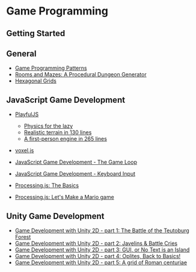 # Game Programming

## Getting Started

## General

- [Game Programming Patterns](http://gameprogrammingpatterns.com/)
- [Rooms and Mazes: A Procedural Dungeon Generator](http://journal.stuffwithstuff.com/2014/12/21/rooms-and-mazes/)
- [Hexagonal Grids](http://www.redblobgames.com/grids/hexagons/)

## JavaScript Game Development

- [PlayfulJS](http://www.playfuljs.com/)
  - [Physics for the lazy](http://www.playfuljs.com/physics-for-the-lazy/)
  - [Realistic terrain in 130 lines](http://www.playfuljs.com/realistic-terrain-in-130-lines/)
  - [A first-person engine in 265 lines](http://www.playfuljs.com/a-first-person-engine-in-265-lines/)

- [voxel.js](http://voxeljs.com/)

- [JavaScript Game Development - The Game Loop](http://nokarma.org/2011/02/02/javascript-game-development-the-game-loop/)
- [JavaScript Game Development - Keyboard Input](http://nokarma.org/2011/02/27/javascript-game-development-keyboard-input/index.html)

- [Processing.js: The Basics](http://processingjs.nihongoresources.com/test/PjsGameEngine/docs/tutorial/basic.html)
- [Processing.js: Let's Make a Mario game](http://processingjs.nihongoresources.com/test/PjsGameEngine/docs/tutorial/mario.html)

## Unity Game Development

- [Game Development with Unity 2D - part 1: The Battle of the Teutoburg
  Forest](http://designagame.eu/2014/01/game-development-unity-2d-part-1-battle-teutoburg-forest/)
- [Game Development with Unity 2D - part 2: Javelins & Battle
  Cries](http://designagame.eu/2014/01/game-development-unity-2d-part-2-javelins-battle-cries/)
- [Game Development with Unity 2D - part 3: GUI, or No Text is an
  Island](http://designagame.eu/2014/02/game-development-unity-2d-part-3-gui/)
- [Game Development with Unity 2D - part 4: Oplites, Back to
  Basics!](http://designagame.eu/2014/02/game-development-unity-2d-part-4-oplites-back-basics/)
- [Game Development with Unity 2D - part 5: A grid of Roman
  centuriae](http://designagame.eu/2014/06/game-development-unity-2d-part-5-grid-roman-centuriae/)
